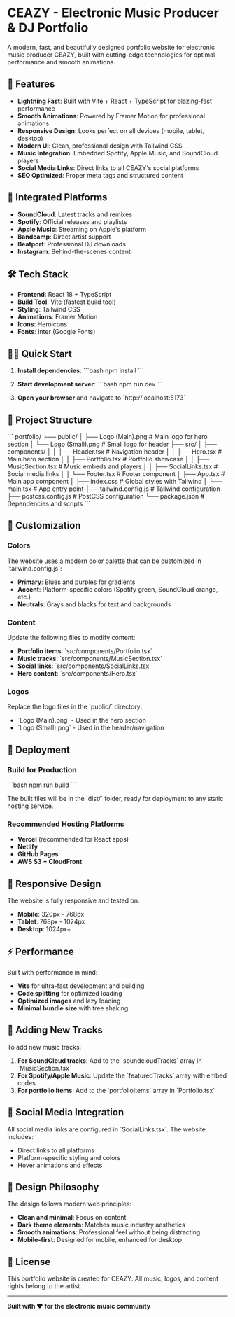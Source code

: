 # CEAZY - Electronic Music Producer & DJ Portfolio

A modern, fast, and beautifully designed portfolio website for electronic music producer CEAZY, built with cutting-edge technologies for optimal performance and smooth animations.

## 🚀 Features

- **Lightning Fast**: Built with Vite + React + TypeScript for blazing-fast performance
- **Smooth Animations**: Powered by Framer Motion for professional animations
- **Responsive Design**: Looks perfect on all devices (mobile, tablet, desktop)
- **Modern UI**: Clean, professional design with Tailwind CSS
- **Music Integration**: Embedded Spotify, Apple Music, and SoundCloud players
- **Social Media Links**: Direct links to all CEAZY's social platforms
- **SEO Optimized**: Proper meta tags and structured content

## 🎵 Integrated Platforms

- **SoundCloud**: Latest tracks and remixes
- **Spotify**: Official releases and playlists
- **Apple Music**: Streaming on Apple's platform
- **Bandcamp**: Direct artist support
- **Beatport**: Professional DJ downloads
- **Instagram**: Behind-the-scenes content

## 🛠️ Tech Stack

- **Frontend**: React 18 + TypeScript
- **Build Tool**: Vite (fastest build tool)
- **Styling**: Tailwind CSS
- **Animations**: Framer Motion
- **Icons**: Heroicons
- **Fonts**: Inter (Google Fonts)

## 🏃‍♂️ Quick Start

1. **Install dependencies**:
   \`\`\`bash
   npm install
   \`\`\`

2. **Start development server**:
   \`\`\`bash
   npm run dev
   \`\`\`

3. **Open your browser** and navigate to \`http://localhost:5173\`

## 📁 Project Structure

\`\`\`
portfolio/
├── public/
│   ├── Logo (Main).png     # Main logo for hero section
│   └── Logo (Small).png    # Small logo for header
├── src/
│   ├── components/
│   │   ├── Header.tsx      # Navigation header
│   │   ├── Hero.tsx        # Main hero section
│   │   ├── Portfolio.tsx   # Portfolio showcase
│   │   ├── MusicSection.tsx # Music embeds and players
│   │   ├── SocialLinks.tsx # Social media links
│   │   └── Footer.tsx      # Footer component
│   ├── App.tsx            # Main app component
│   ├── index.css          # Global styles with Tailwind
│   └── main.tsx           # App entry point
├── tailwind.config.js     # Tailwind configuration
├── postcss.config.js      # PostCSS configuration
└── package.json           # Dependencies and scripts
\`\`\`

## 🎨 Customization

### Colors
The website uses a modern color palette that can be customized in \`tailwind.config.js\`:
- **Primary**: Blues and purples for gradients
- **Accent**: Platform-specific colors (Spotify green, SoundCloud orange, etc.)
- **Neutrals**: Grays and blacks for text and backgrounds

### Content
Update the following files to modify content:
- **Portfolio items**: \`src/components/Portfolio.tsx\`
- **Music tracks**: \`src/components/MusicSection.tsx\`
- **Social links**: \`src/components/SocialLinks.tsx\`
- **Hero content**: \`src/components/Hero.tsx\`

### Logos
Replace the logo files in the \`public/\` directory:
- \`Logo (Main).png\` - Used in the hero section
- \`Logo (Small).png\` - Used in the header/navigation

## 🚀 Deployment

### Build for Production
\`\`\`bash
npm run build
\`\`\`

The built files will be in the \`dist/\` folder, ready for deployment to any static hosting service.

### Recommended Hosting Platforms
- **Vercel** (recommended for React apps)
- **Netlify** 
- **GitHub Pages**
- **AWS S3 + CloudFront**

## 📱 Responsive Design

The website is fully responsive and tested on:
- **Mobile**: 320px - 768px
- **Tablet**: 768px - 1024px  
- **Desktop**: 1024px+

## ⚡ Performance

Built with performance in mind:
- **Vite** for ultra-fast development and building
- **Code splitting** for optimized loading
- **Optimized images** and lazy loading
- **Minimal bundle size** with tree shaking

## 🎵 Adding New Tracks

To add new music tracks:

1. **For SoundCloud tracks**: Add to the \`soundcloudTracks\` array in \`MusicSection.tsx\`
2. **For Spotify/Apple Music**: Update the \`featuredTracks\` array with embed codes
3. **For portfolio items**: Add to the \`portfolioItems\` array in \`Portfolio.tsx\`

## 🔗 Social Media Integration

All social media links are configured in \`SocialLinks.tsx\`. The website includes:
- Direct links to all platforms
- Platform-specific styling and colors
- Hover animations and effects

## 🎨 Design Philosophy

The design follows modern web principles:
- **Clean and minimal**: Focus on content
- **Dark theme elements**: Matches music industry aesthetics
- **Smooth animations**: Professional feel without being distracting
- **Mobile-first**: Designed for mobile, enhanced for desktop

## 📄 License

This portfolio website is created for CEAZY. All music, logos, and content rights belong to the artist.

---

**Built with ❤️ for the electronic music community**
